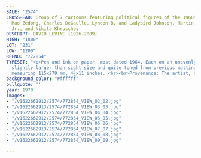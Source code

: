 ```yaml
---
SALE: '2574'
CROSSHEAD: Group of 7 cartoons featuring political figures of the 1960s, primarily
  Mao Zedong, Charles DeGaulle, Lyndon B. and Ladybird Johnson, Martin Luther King,
  Jr., and Nikita Khruschev
DESCRIPT: DAVID LEVINE (1926-2009)
HIGH: "1800"
LOT: "231"
LOW: "1200"
REFNO: "772854"
TYPESET: "<p>Pen and ink on paper, most dated 1964. Each on an unevenly clipped sheet
  slightly larger than sight size and quite toned from previous matting, the largest
  measuring 115x279 mm; 4½x11 inches. <br><br>Provenance: The artist; by gift to family.</p>"
background_color: "#ffffff"
pullquote: ''
year: 1970
images:
- "/v1622662912/2574/772854_VIEW_02_02.jpg"
- "/v1622662913/2574/772854_VIEW_03_03.jpg"
- "/v1622662912/2574/772854_VIEW_04_04.jpg"
- "/v1622662912/2574/772854_VIEW_05_05.jpg"
- "/v1622662912/2574/772854_VIEW_06_06.jpg"
- "/v1622662913/2574/772854_VIEW_07_07.jpg"
- "/v1622662912/2574/772854_VIEW_08_08.jpg"
- "/v1622662912/2574/772854_VIEW_09_09.jpg"

---
```

